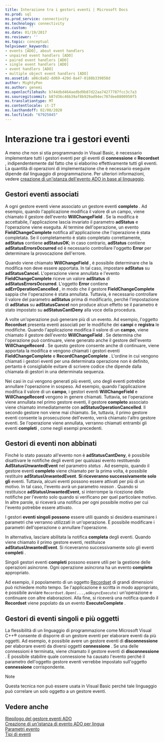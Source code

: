 ```yaml
---
title: Interazione tra i gestori eventi | Microsoft Docs
ms.prod: sql
ms.prod_service: connectivity
ms.technology: connectivity
ms.custom: ''
ms.date: 01/19/2017
ms.reviewer: ''
ms.topic: conceptual
helpviewer_keywords:
- events [ADO], about event handlers
- unpaired event handlers [ADO]
- paired event handlers [ADO]
- single event handlers [ADO]
- event handlers [ADO]
- multiple object event handlers [ADO]
ms.assetid: a86c8a02-dd69-420d-8a47-0188b339858d
author: MightyPen
ms.author: genemi
ms.openlocfilehash: b744dbd464aedbd9b87d22aa74277787fcc3c7a3
ms.sourcegitcommit: b87d36c46b39af8b929ad94ec707dee8800950f5
ms.translationtype: MT
ms.contentlocale: it-IT
ms.lasthandoff: 02/08/2020
ms.locfileid: "67925045"
---
```

# <a name="how-event-handlers-work-together"></a>Interazione tra i gestori eventi
A meno che non si stia programmando in Visual Basic, è necessario implementare tutti i gestori eventi per gli eventi di **connessione** e **Recordset** , indipendentemente dal fatto che si elaborino effettivamente tutti gli eventi. La quantità di operazioni di implementazione che è necessario eseguire dipende dal linguaggio di programmazione. Per ulteriori informazioni, vedere [creazione di un'istanza dell'evento ADO in base al linguaggio](../../../ado/guide/data/ado-event-instantiation-by-language.md).  
  
## <a name="paired-event-handlers"></a>Gestori eventi associati  
 A ogni gestore eventi viene associato un gestore eventi **completo** . Ad esempio, quando l'applicazione modifica il valore di un campo, viene chiamato il gestore dell'evento **WillChangeField** . Se la modifica è accettabile, l'applicazione lascia invariato il parametro **adStatus** e l'operazione viene eseguita. Al termine dell'operazione, un evento **FieldChangeComplete** notifica all'applicazione che l'operazione è stata completata. Se il completamento è stato completato correttamente, **adStatus** contiene **adStatusOK**; in caso contrario, **adStatus** contiene **adStatusErrorsOccurred** ed è necessario controllare l'oggetto **Error** per determinare la provocazione dell'errore.  
  
 Quando viene chiamato **WillChangeField** , è possibile determinare che la modifica non deve essere apportata. In tal caso, impostare **adStatus** su **adStatusCancel.** L'operazione viene annullata e l'evento **FieldChangeComplete** riceve un valore **adStatus** di **adStatusErrorsOccurred**. L'oggetto **Error** contiene **adErrOperationCancelled** , in modo che il gestore **FieldChangeComplete** sappia che l'operazione è stata annullata. Tuttavia, è necessario controllare il valore del parametro **adStatus** prima di modificarlo, perché l'impostazione di **adStatus** su **adStatusCancel** non produce alcun effetto se il parametro è stato impostato su **adStatusCantDeny** alla voce della procedura.  
  
 A volte un'operazione può generare più di un evento. Ad esempio, l'oggetto **Recordset** presenta eventi associati per le modifiche dei **campi** e **registra** le modifiche. Quando l'applicazione modifica il valore di un **campo**, viene chiamato il gestore dell'evento **WillChangeField** . Se determina che l'operazione può continuare, viene generato anche il gestore dell'evento **WillChangeRecord** . Se questo gestore consente anche di continuare, viene apportata la modifica e vengono chiamati i gestori eventi **FieldChangeComplete** e **RecordChangeComplete** . L'ordine in cui vengono chiamati i gestori eventi per una determinata operazione non è definito, pertanto è consigliabile evitare di scrivere codice che dipende dalla chiamata di gestori in una determinata sequenza.  
  
 Nei casi in cui vengono generati più eventi, uno degli eventi potrebbe annullare l'operazione in sospeso. Ad esempio, quando l'applicazione modifica il valore di un **campo**, i gestori eventi **WillChangeField** e **WillChangeRecord** vengono in genere chiamati. Tuttavia, se l'operazione viene annullata nel primo gestore eventi, il gestore **completo** associato viene chiamato immediatamente con **adStatusOperationCancelled**. Il secondo gestore non viene mai chiamato. Se, tuttavia, il primo gestore eventi consente la prosecuzione dell'evento, verrà chiamato l'altro gestore eventi. Se l'operazione viene annullata, verranno chiamati entrambi gli eventi **completi** , come negli esempi precedenti.  
  
## <a name="unpaired-event-handlers"></a>Gestori di eventi non abbinati  
 Finché lo stato passato all'evento non è **adStatusCantDeny**, è possibile disattivare le notifiche degli eventi per qualsiasi evento restituendo **AdStatusUnwantedEvent** nel parametro *status* . Ad esempio, quando il gestore eventi **completo** viene chiamato per la prima volta, è possibile restituire **adStatusUnwantedEvent**. **Si riceveranno successivamente solo gli** eventi. Tuttavia, alcuni eventi possono essere attivati per più di un motivo. In tal caso, l'evento avrà un parametro *reason* . Quando si restituisce **adStatusUnwantedEvent**, si interrompe la ricezione delle notifiche per l'evento solo quando si verificano per quel particolare motivo. In altre parole, si riceverà una notifica per ogni possibile motivo per cui l'evento potrebbe essere attivato.  
  
 I gestori **eventi singoli possono** essere utili quando si desidera esaminare i parametri che verranno utilizzati in un'operazione. È possibile modificare i parametri dell'operazione o annullare l'operazione.  
  
 In alternativa, lasciare abilitata la notifica **completa** degli eventi. Quando viene chiamato il primo gestore eventi, restituisce **adStatusUnwantedEvent**. Si riceveranno successivamente solo gli eventi **completi** .  
  
 Singoli gestori eventi **completi** possono essere utili per la gestione delle operazioni asincrone. Ogni operazione asincrona ha un evento **completo** appropriato.  
  
 Ad esempio, il popolamento di un oggetto [Recordset](../../../ado/reference/ado-api/recordset-object-ado.md) di grandi dimensioni può richiedere molto tempo. Se l'applicazione è scritta in modo appropriato, è possibile avviare `Recordset.Open(...,adAsyncExecute)` un'operazione e continuare con altre elaborazioni. Alla fine, si riceverà una notifica quando il **Recordset** viene popolato da un evento **ExecuteComplete** .  
  
## <a name="single-event-handlers-and-multiple-objects"></a>Gestori di eventi singoli e più oggetti  
 La flessibilità di un linguaggio di programmazione come Microsoft Visual C++® consente di disporre di un gestore eventi per elaborare eventi da più oggetti. Ad esempio, è possibile avere un gestore eventi di **disconnessione** per elaborare eventi da diversi oggetti **connessione** . Se una delle connessioni è terminata, viene chiamato il gestore eventi di **disconnessione** . È possibile stabilire quale connessione ha causato l'evento perché il parametro dell'oggetto gestore eventi verrebbe impostato sull'oggetto **connessione** corrispondente.  
  
> [!NOTE]
>  Questa tecnica non può essere usata in Visual Basic perché tale linguaggio può correlare un solo oggetto a un gestore eventi.  
  
## <a name="see-also"></a>Vedere anche  
 [Riepilogo del gestore eventi ADO](../../../ado/guide/data/ado-event-handler-summary.md)   
 [Creazione di un'istanza di evento ADO per lingua](../../../ado/guide/data/ado-event-instantiation-by-language.md)   
 [Parametri evento](../../../ado/guide/data/event-parameters.md)   
 [Tipi di eventi](../../../ado/guide/data/types-of-events.md)
